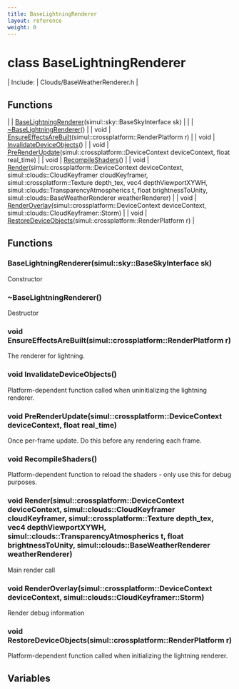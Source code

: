 ```yaml
---
title: BaseLightningRenderer
layout: reference
weight: 0
---
```

class BaseLightningRenderer
===

| Include: | Clouds/BaseWeatherRenderer.h |



Functions
---

|  | [BaseLightningRenderer](#BaseLightningRenderer)(simul::sky::BaseSkyInterface sk) |
|  | [~BaseLightningRenderer](#~BaseLightningRenderer)() |
| void | [EnsureEffectsAreBuilt](#EnsureEffectsAreBuilt)(simul::crossplatform::RenderPlatform r) |
| void | [InvalidateDeviceObjects](#InvalidateDeviceObjects)() |
| void | [PreRenderUpdate](#PreRenderUpdate)(simul::crossplatform::DeviceContext deviceContext, float real_time) |
| void | [RecompileShaders](#RecompileShaders)() |
| void | [Render](#Render)(simul::crossplatform::DeviceContext deviceContext, simul::clouds::CloudKeyframer cloudKeyframer, simul::crossplatform::Texture depth_tex, vec4 depthViewportXYWH, simul::clouds::TransparencyAtmospherics t, float brightnessToUnity, simul::clouds::BaseWeatherRenderer weatherRenderer) |
| void | [RenderOverlay](#RenderOverlay)(simul::crossplatform::DeviceContext deviceContext, simul::clouds::CloudKeyframer::Storm) |
| void | [RestoreDeviceObjects](#RestoreDeviceObjects)(simul::crossplatform::RenderPlatform r) |


Functions
---

### <a name="BaseLightningRenderer"/> BaseLightningRenderer(simul::sky::BaseSkyInterface sk)
Constructor

### <a name="~BaseLightningRenderer"/> ~BaseLightningRenderer()
Destructor

### <a name="EnsureEffectsAreBuilt"/>void EnsureEffectsAreBuilt(simul::crossplatform::RenderPlatform r)
The renderer for lightning.

### <a name="InvalidateDeviceObjects"/>void InvalidateDeviceObjects()
Platform-dependent function called when uninitializing the lightning renderer.

### <a name="PreRenderUpdate"/>void PreRenderUpdate(simul::crossplatform::DeviceContext deviceContext, float real_time)
Once per-frame update. Do this before any rendering each frame.

### <a name="RecompileShaders"/>void RecompileShaders()
Platform-dependent function to reload the shaders - only use this for debug purposes.

### <a name="Render"/>void Render(simul::crossplatform::DeviceContext deviceContext, simul::clouds::CloudKeyframer cloudKeyframer, simul::crossplatform::Texture depth_tex, vec4 depthViewportXYWH, simul::clouds::TransparencyAtmospherics t, float brightnessToUnity, simul::clouds::BaseWeatherRenderer weatherRenderer)
Main render call

### <a name="RenderOverlay"/>void RenderOverlay(simul::crossplatform::DeviceContext deviceContext, simul::clouds::CloudKeyframer::Storm)
Render debug information

### <a name="RestoreDeviceObjects"/>void RestoreDeviceObjects(simul::crossplatform::RenderPlatform r)
Platform-dependent function called when initializing the lightning renderer.

Variables
---

